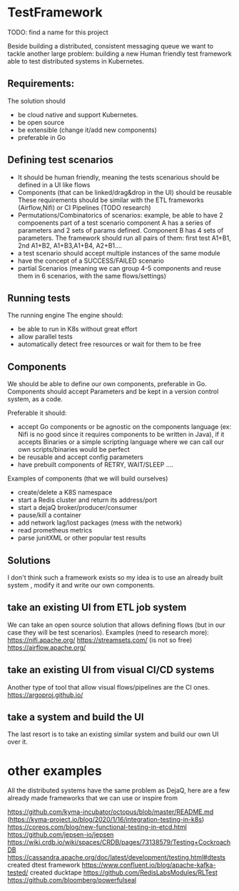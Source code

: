 # TestFramework

TODO: find a name for this project

Beside building a distributed, consistent messaging queue we want to tackle another large problem: building a new Human friendly test framework able to test distributed systems in Kubernetes.

## Requirements:

The solution should 
* be cloud native and support Kubernetes. 
* be open source
* be extensible (change it/add new components)
* preferable in Go

## Defining test scenarios
* It should be human friendly, meaning the tests scenarious should be defined in a UI like flows
* Components (that can be linked/drag&drop in the UI) should be reusable
These requirements should be similar with the ETL frameworks (Airflow,Nifi) or CI Pipelines (TODO research)
* Permutations/Combinatorics of scenarios: example, be able to have 2 compoenents part of a test scenario component A has a series of parameters and 2 sets of params defined. Component B has 4 sets of parameters. The framework should run all pairs of them: first test A1+B1, 2nd A1+B2, A1+B3,A1+B4, A2+B1....
* a test scenario should accept multiple instances of the same module
* have the concept of a SUCCESS/FAILED scenario
* partial Scenarios (meaning we can group 4-5 components and reuse them in 6 scenarios, with the same flows/settings)

## Running tests
The running engine
The engine should:
* be able to run in K8s without great effort
* allow parallel tests
* automatically detect free resources or wait for them to be free


## Components
We should be able to define our own components, preferable in Go. Components should accept Parameters and be kept in a version control system, as a code.

Preferable it should:
* accept Go components or be agnostic on the components language (ex: Nifi is no good since it requires components to be written in Java), if it accepts Binaries or a simple scripting language where we can call our own scripts/binaries would be perfect
* be reusable and accept config parameters
* have prebuilt components of RETRY, WAIT/SLEEP ....
 
 Examples of components (that we will build ourselves)
* create/delete a K8S namespace
* start a Redis cluster and return its address/port
* start a dejaQ broker/producer/consumer
* pause/kill a container
* add network lag/lost packages (mess with the network)
* read prometheus metrics
* parse junitXML or other popular test results



## Solutions 

I don't think such a framework exists so my idea is to use an already built system , modify it and write our own components. 

## take an existing UI from ETL job system

We can take an open source solution that allows defining flows (but in our case they will be test scenarios).
Examples (need to research more): 
https://nifi.apache.org/ 
https://streamsets.com/ (is not so free)
https://airflow.apache.org/

## take an existing UI from visual CI/CD systems

Another type of tool that allow visual flows/pipelines are the CI ones.
https://argoproj.github.io/


## take a system and build the UI

The last resort is to take an existing similar system and build our own UI over it.


# other examples

All the distributed systems have the same problem as DejaQ, here are a few already made frameworks that we can use or inspire from

https://github.com/kyma-incubator/octopus/blob/master/README.md (https://kyma-project.io/blog/2020/1/16/integration-testing-in-k8s)
https://coreos.com/blog/new-functional-testing-in-etcd.html
https://github.com/jepsen-io/jepsen
https://wiki.crdb.io/wiki/spaces/CRDB/pages/73138579/Testing+CockroachDB 
https://cassandra.apache.org/doc/latest/development/testing.html#dtests created dtest framework
https://www.confluent.io/blog/apache-kafka-tested/ created ducktape 
https://github.com/RedisLabsModules/RLTest
https://github.com/bloomberg/powerfulseal

